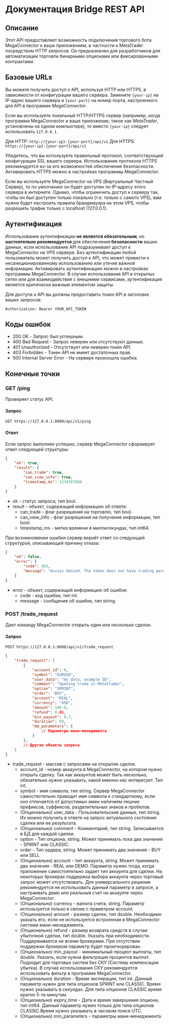 # Документация Bridge REST API

## Описание
Этот API предоставляет возможность подключения торгового бота MegaConnector к ваши приложениям, в частности к MetaTrader посредством HTTP запросов. Он предназначен для разработчиков для автоматизации торговли бинарными опционами или фиксированными контрактами.

## Базовые URLs
Вы можете получить доступ к API, используя HTTP или HTTPS, в зависимости от конфигурации вашего сервера. Замените `{your-ip}` на IP-адрес вашего сервера и `{your-port}` на номер порта, настроенного для API в программе *MegaConnector*.

Если вы используете локальный HTTP/HTTPS сервер (например, когда программа MegaConnector и ваше приложение, такое как *MetaTrader*, установлены на одном компьютере), то вместо `{your-ip}` следует использовать `127.0.0.1`.

Для HTTP:  `http://{your-ip}:{your-port}/api/v1`
Для HTTPS: `https://{your-ip}:{your-port}/api/v1`

Убедитесь, что вы используете правильный протокол, соответствующий конфигурации SSL вашего сервера. Использование протокола HTTPS рекомендуется из-за его возможностей обеспечения безопасности. Активировать HTTPS можно в настройках программы MegaConnector.

Если вы используете MegaConnector на VPS (Виртуальный Частный Сервер), то по умолчанию он будет доступен по IP-адресу этого сервера в интернете. Однако, чтобы ограничить доступ к серверу так, чтобы он был доступен только локально (т.е. только с самого VPS), вам нужно будет настроить правила брандмауэра на этом VPS, чтобы разрешить трафик только с localhost (127.0.0.1).

## Аутентификация
Использование аутентификации **не является обязательным**, но **настоятельно рекомендуется** для обеспечения **безопасности** ваших данных, если использование API подразумевает доступ к MegaConnector на VPS сервере. Без аутентификации любой пользователь может получить доступ к API, что может привести к несанкционированному использованию или утечке важной информации. Активировать аутентификацию можно в настройках программы MegaConnector. В случае использования API в открытых сетях или для взаимодействия с внешними сервисами, аутентификация является критически важным элементом защиты.

Для доступа к API вы должны предоставить токен API в заголовке ваших запросов:

```plaintext
Authorization: Bearer YOUR_API_TOKEN
```

## Коды ошибок
* 200 OK - Запрос был успешным.
* 400 Bad Request - Запрос неверен или отсутствуют данные.
* 401 Unauthorized - Отсутствует или неверен токен API.
* 403 Forbidden - Токен API не имеет достаточных прав.
* 500 Internal Server Error - На сервере произошла ошибка.

## Конечные точки

### GET /ping
Проверяет статус API.

#### Запрос

```plaintext
GET https://127.0.0.1:8080/api/v1/ping
```

#### Ответ

Если запрос выполнен успешно, сервер MegaConnector сформирует ответ следующей структуры:

```json
{
    "ok": true,
    "result": {
        "can_trade": true,
        "can_view_info": true,
        "timestamp_ms": 1234567890
    }
}
```

* ok - статус запроса, тип bool.
* result - объект, содержащий информацию об ответе:
  * can_trade - флаг разрешения на торговлю, тип bool.
  * can_view_info - флаг разрешения на получение информации, тип bool.
  * timestamp_ms - метка времени в миллисекундах, тип int64.

При возникновении ошибки сервер вернёт ответ со следующей структурой, описывающей причину отказа:

```json
{
    "ok": false,
    "error": {
        "code": 403,
        "message": "Access denied. The token does not have trading permissions"
    }
}
```

* error - объект, содержащий информацию об ошибке:
  * code - код ошибки, тип int.
  * message - сообщение об ошибке, тип string.

### POST /trade_request
Дает команду MegaConnector открыть один или несколько сделок.

#### Запрос

```plaintext
POST https://127.0.0.1:8080/api/v1/trade_request
```

```json
{
    "trade_request": [
        {
            "account_id": 0,
            "symbol": "EURUSD",
            "user_data": "my data, example ID",
            "comment": "Opening trade in MetaTrader",
            "option": "SPRINT",
            "order": "BUY",
            "account": "REAL",
            "currency": "USD",
            "amount": 100.0,
            "refund": 0.01,
            "min_payout": 0.7,
            "duration": 60,
            "mm_parameters": {
                // Параметры мани-менеджмента
            }
        },
        // Другие объекты запроса
    ]
}
```

* trade_request - массив с запроcами на открытие сделок.
  * account_id - номер аккаунта в MegaConnector, на котором нужно открыть сделку. Так как аккаунтов может быть несколько, обязательно нужно указывать, какой именно нас интересует. Тип int.
  * symbol - имя символа, тип string. Сервер MegaConnector самостяотельно приводит имя символа к стандартному, если оно отличается от допустимых имен наличием лишних префиксов, суффиксов, разделительных знаков и пробелов.
  * (Опционально) user_data - Пользовательские данные, тип string. Их можно получить в ответе на запрос актуального состояния сделки или ее результата.
  * (Опционально) comment - Комментарий, тип string. Записывается в БД для каждой сделки.
  * option - Тип опциона, string. Может принимать пока два значения - SPRINT или CLASSIC.
  * order - Тип ордера, string. Может принимать два значения - BUY или SELL
  * (Опционально) account - тип аккаунта, string. Может принимать два значения - REAL или DEMO. Параметр нужен тогда, когда приложение самостоятельно задает тип аккаунта для сделки. На некоторых брокерах поддержка выбора аккаунта через торговый запрос может отсутствовать. Для универсального решения рекомендуется не использовать данный параметр в запросе, а настраивать демо или реальный счет на аккаунте через MegaConnector.
  * (Опционально) currency - валюта счета, string. Параметр используется только в связке с праметром account.
  * (Опционально) amount - размер сделки, тип double. Необходимо указать его, если не используется встроенная в MegaConnector система мани-менеджмента.
  * (Опционально) refund - размер возврата средств в случае убыточной сделки, тип double. Указать при необходимости. Поддерживается не всеми брокерами. При отсутствии поддержки брокером параметр будет проигнорирован.
  * (Опционально) min_payout - минимальный процент выплаты, тип double. Указать, если нужна фильтрация процентов выплат. Подходит для торговых систем без СКУ (Систему компенсации убытка). В случае использования СКУ рекомендуется использовать фильтр в программе MegaConnector.
  * (Опционально) duration - Время экспирации, тип int. Данный параметр нужен для типа опционов SPRINT или CLASSIC. Время нужно указывать в секундах. Для типа опционов CLASSIC время кратно 5-ти минутам.
  * (Опционально) expiry_time - Дата и время завершения опциона, тип int64. Данный параметр нужен только для типа опционов CLASSIC.Время нужно указывать в часовом поясе UTC.
  * (Опционально) mm_parameters - параметры мани-менеджмента. 

  

